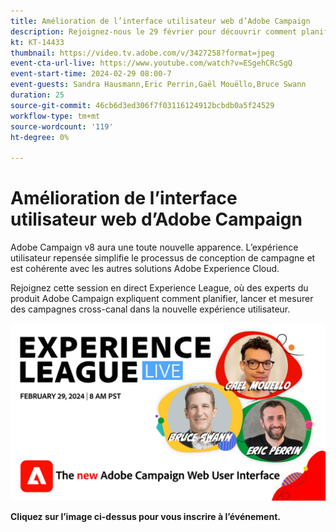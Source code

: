 ```yaml
---
title: Amélioration de l’interface utilisateur web d’Adobe Campaign
description: Rejoignez-nous le 29 février pour découvrir comment planifier, lancer et mesurer des stratégies cross-canal à l’aide de la nouvelle interface utilisateur web d’Adobe Campaign, y compris les fonctionnalités d’IA générique en version bêta.
kt: KT-14433
thumbnail: https://video.tv.adobe.com/v/3427258?format=jpeg
event-cta-url-live: https://www.youtube.com/watch?v=ESgehCRcSgQ
event-start-time: 2024-02-29 08:00-7
event-guests: Sandra Hausmann,Eric Perrin,Gaël Mouëllo,Bruce Swann
duration: 25
source-git-commit: 46cb6d3ed306f7f03116124912bcbdb0a5f24529
workflow-type: tm+mt
source-wordcount: '119'
ht-degree: 0%

---
```


# Amélioration de l’interface utilisateur web d’Adobe Campaign

Adobe Campaign v8 aura une toute nouvelle apparence. L’expérience utilisateur repensée simplifie le processus de conception de campagne et est cohérente avec les autres solutions Adobe Experience Cloud.

Rejoignez cette session en direct Experience League, où des experts du produit Adobe Campaign expliquent comment planifier, lancer et mesurer des campagnes cross-canal dans la nouvelle expérience utilisateur.

[![ExL LIVE 29 février 2024](../assets/exl-live-episode-02-29-24-web-banner.png)](https://engage.adobe.com/ExpLeagueLive-240229.html)

**Cliquez sur l’image ci-dessus pour vous inscrire à l’événement.**